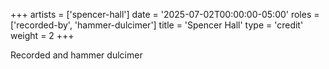 +++
artists = ['spencer-hall']
date = '2025-07-02T00:00:00-05:00'
roles = ['recorded-by', 'hammer-dulcimer']
title = 'Spencer Hall'
type = 'credit'
weight = 2
+++

Recorded and hammer dulcimer
